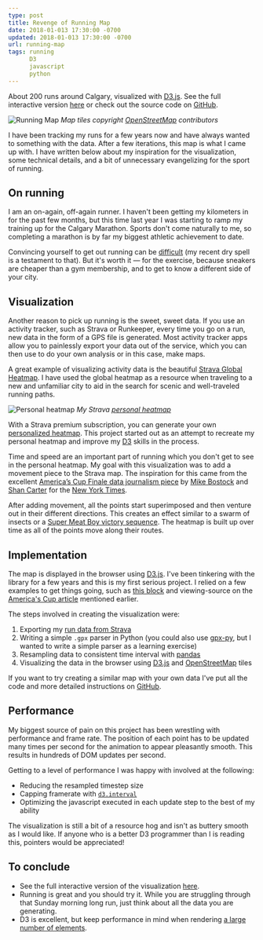 ```yaml
---
type: post
title: Revenge of Running Map
date: 2018-01-013 17:30:00 -0700
updated: 2018-01-013 17:30:00 -0700
url: running-map
tags: running
      D3
      javascript
      python
---
```


About 200 runs around Calgary, visualized with [D3.js][d3]. See the
full interactive version [here][run] or check out the source code
on [GitHub][git].

![Running Map](/images/running-map.gif)
*Map tiles copyright [OpenStreetMap][osm-copyright] contributors*

I have been tracking my runs for a few years now and have always
wanted to something with the data. After a <span class="tip"
title="hence the 'revenge' in the title...">few iterations</span>, this
map is what I came up with. I have written below about my inspiration
for the visualization, some technical details, and a bit of
unnecessary evangelizing for the sport of running.

## On running

I am an on-again, off-again runner. I haven't been getting my
kilometers in for the past few months, but this time last year I was
starting to ramp my training up for the Calgary Marathon. Sports don't
come naturally to me, so completing a marathon is by far my biggest
athletic achievement to date.

Convincing yourself to get out running can be [difficult][casey] (my
recent dry spell is a testament to that). But it's worth it &mdash;
for the exercise, because sneakers are cheaper than a gym membership,
and to get to know a different side of your city.

## Visualization

Another reason to pick up running is the sweet, sweet data. If you use
an activity tracker, such as Strava or Runkeeper, every time you go on
a run, new data in the form of a GPS file is generated. Most activity
tracker apps allow you to painlessly export your data out of the
service, which you can then use to do your own analysis or in this
case, make maps.

A great example of visualizing activity data is the
beautiful [Strava Global Heatmap][heatmap]. I have used the global
heatmap as a resource when traveling to a new and unfamiliar city to
aid in the search for scenic and well-traveled running paths.

![Personal heatmap](/images/personal-heatmap.png)
*My Strava [personal heatmap][p-heatmap]*

With a Strava premium subscription, you can generate your
own [personalized heatmap][p-heatmap]. This project started out as an
attempt to recreate my personal heatmap and improve my [D3][d3] skills
in the process.

Time and speed are an important part of running which you don't get to
see in the personal heatmap. My goal with this visualization was to
add a movement piece to the Strava map. The inspiration for this came
from the
excellent [America’s Cup Finale data journalism piece][oracle]
by [Mike Bostock][mike] and [Shan Carter][shan] for
the [New York Times][nyt].

After adding movement, all the points start superimposed and then
venture out in their different directions. This creates an effect
similar to a swarm of insects or
a [Super Meat Boy victory sequence][meat]. The heatmap is built up
over time as all of the points move along their routes.

## Implementation

The map is displayed in the browser using [D3.js][d3]. I've been
tinkering with the library for a few years and this is my first
serious project. I relied on a few examples to get things going, such
as [this block][block] and viewing-source on
the [America's Cup article][oracle] mentioned earlier.

The steps involved in creating the visualization were:

1. Exporting my [run data from Strava][export]
2. Writing a simple `.gpx` parser in Python (you could also
   use [gpx-py][gpx-py], but I wanted to write a simple parser as a
   learning exercise)
3. Resampling data to consistent time interval with [pandas][panda]
4. Visualizing the  data in the browser using [D3.js][d3]
   and [OpenStreetMap][osm] tiles

If you want to try creating a similar map with your own data I've put
all the code and more detailed instructions on [GitHub][git].

## Performance

My biggest source of pain  on this project has been wrestling with
performance and frame rate. The position of each point has to be
updated many times per second for the animation to appear pleasantly
smooth. This results in hundreds of DOM updates per second.

Getting to a level of performance I was happy with involved  at
the following:

- Reducing the resampled timestep size
- Capping framerate with [`d3.interval`][interval]
- Optimizing the javascript executed in each update step to the best
  of my ability

The visualization is still a bit of a resource hog and isn't as
buttery smooth as I would like. If anyone who is a better D3
programmer than I is reading this, pointers would be appreciated!

## To conclude

- See the full interactive version of the visualization [here][run].
- Running is great and you should try it. While you are struggling
  through that Sunday morning long run, just think about all the data
  you are generating.
- D3 is excellent, but keep performance in mind when rendering [a
  large number of elements][performance-test].

[d3]: https://d3js.org
[git]: https://www.github.com/epsalt/d3-running-map
[osm-copyright]: http://www.openstreetmap.org/copyright
[run]: /projects/running-map
[casey]: https://youtu.be/oLXG6ITzLIo
[heatmap]: https://labs.strava.com/heatmap/#13.00/-114.07204/51.04448/blue/run
[p-heatmap]: https://www.strava.com/athletes/22024093/heatmaps/32b413d#12/51.04139/-114.03809
[oracle]: http://www.nytimes.com/interactive/2013/09/25/sports/americas-cup-course.html
[nyt]: http://www.nytimes.com
[mike]: https://bost.ocks.org/mike/
[shan]: http://shancarter.com/
[meat]: https://youtu.be/92R_5uuQltQ
[block]: http://bl.ocks.org/mbostock/eb0c48375fcdcdc00c54a92724733d0d
[export]: https://support.strava.com/hc/en-us/articles/216918437-Exporting-your-Data-and-Bulk-Export#Bulk
[gpx-py]: https://github.com/tkrajina/gpxpy
[panda]: https://pandas.pydata.org/
[osm]: http://www.openstreetmap.org
[interval]: https://github.com/d3/d3-timer/blob/master/README.md#interval
[performance-test]: http://tommykrueger.com/projects/d3tests/performance-test.php
